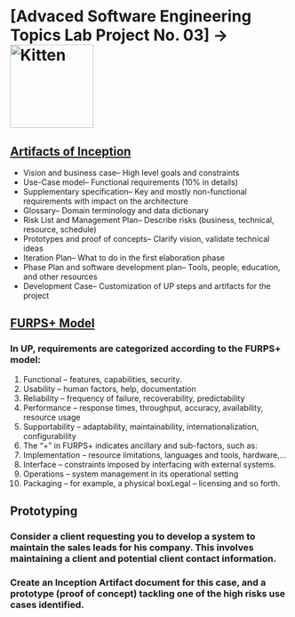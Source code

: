# [Advaced Software Engineering Topics Lab Project No. 03] -> <a href="https://www.anooshe.myweb.cs.uwindsor.ca/"><img src="https://i.pinimg.com/originals/ca/1c/1e/ca1c1e4b37c417d4f5e96f27c43f84b7.gif" alt="Kitten" title="A cute kitten" width="150"/></a>

## [Artifacts of Inception](https://www.anooshe.myweb.cs.uwindsor.ca/artifacts-of-inception/)
+ Vision and business case– High level goals and constraints
+ Use-Case model– Functional requirements (10% in details)
+ Supplementary specification– Key and mostly non-functional requirements with impact on the architecture
+ Glossary– Domain terminology and data dictionary
+ Risk List and Management Plan– Describe risks (business, technical, resource, schedule)
+ Prototypes and proof of concepts– Clarify vision, validate technical ideas
+ Iteration Plan– What to do in the first elaboration phase
+ Phase Plan and software development plan– Tools, people, education, and other resources
+ Development Case– Customization of UP steps and artifacts for the project 

## [FURPS+ Model](https://www.anooshe.myweb.cs.uwindsor.ca/?p=38)
### In UP, requirements are categorized according to the FURPS+ model:
1. Functional – features, capabilities, security.
2. Usability – human factors, help, documentation
3. Reliability – frequency of failure, recoverability, predictability
4. Performance – response times, throughput, accuracy, availability, resource usage
5. Supportability – adaptability, maintainability, internationalization, configurability
6. The “+” in FURPS+ indicates ancillary and sub-factors, such as:
7. Implementation – resource limitations, languages and tools, hardware,…
8. Interface – constraints imposed by interfacing with external systems.
9. Operations – system management in its operational setting
10. Packaging – for example, a physical boxLegal – licensing and so forth.

## Prototyping
### Consider a client requesting you to develop a system to maintain the sales leads for his company. This involves maintaining a client and potential client contact information. 
### Create an Inception Artifact document for this case, and a prototype (proof of concept) tackling one of the high risks use cases identified.
